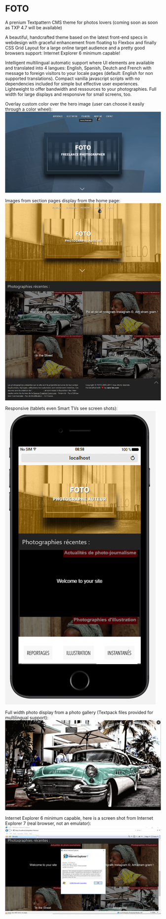 # FOTO
A prenium Textpattern CMS theme for photos lovers (coming soon as soon as TXP 4.7 will be available)

A beautiful, handcrafted theme based on the latest front-end specs in webdesign with graceful enhancement from floating to Flexbox and finally CSS Grid Layout for a large online target audience and a pretty good browsers support: Internet Explorer 6 minimum capable!

Intelligent multilingual automatic support where UI elements are available and translated into 4 langues: English, Spanish, Deutch and French with message to foreign visitors to your locale pages (default: English for non supported translations).
Compact vanilla javascript scripts with no dependencies included for simple but effective user experiences.
Lightweight to offer bandwidth and ressources to your photographies.
Full width for large displays and responsive for small screens, too.

Overlay custom color over the hero image (user can choose it easily through a color wheel):
![FOTO Theme for Textattern CMS 4.7+](https://raw.githubusercontent.com/cara-tm/FOTO/master/FOTO-theme-sample-2.png)

Images from section pages display from the home page:
![FOTO Theme for Textattern CMS 4.7+](https://raw.githubusercontent.com/cara-tm/FOTO/master/FOTO-theme.png)

Responsive (tablets even Smart TVs see screen shots):
![FOTO Theme for Textattern CMS 4.7+](https://raw.githubusercontent.com/cara-tm/FOTO/master/FOTO-theme-iphone7-plus.png)

Full width photo display from a photo gallery (Textpack files provided for multilingual support):
![FOTO Theme for Textattern CMS 4.7+](https://raw.githubusercontent.com/cara-tm/FOTO/master/FOTO-theme-gallery.png)

Internet Explorer 6 minimum capable, here is a screen shot from Internet Explorer 7 (real browser, not an emulator):
![FOTO Theme for Textattern CMS 4.7+](https://raw.githubusercontent.com/cara-tm/FOTO/master/FOTO-theme-ie7.png)
